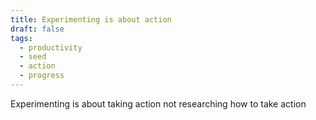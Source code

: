 ```yaml
---
title: Experimenting is about action
draft: false
tags:
  - productivity
  - seed
  - action
  - progress
---
```

Experimenting is about taking action not researching how to take action


